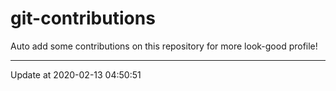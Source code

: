 # git-contributions

Auto add some contributions on this repository for more look-good profile!

---

Update at 2020-02-13 04:50:51
